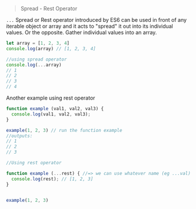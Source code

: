 > Spread - Rest Operator



`...` Spread or Rest operator introduced by ES6 can be used in front of any iterable object or array and it acts to "spread" it out into its individual values. Or the opposite. Gather individual values into an array.

```javascript
let array = [1, 2, 3, 4]
console.log(array) // [1, 2, 3, 4]

//using spread operator
console.log(...array)
// 1
// 2
// 3
// 4
```

Another example using rest operator

```javascript
function example (val1, val2, val3) {
  console.log(val1, val2, val3);
}

example(1, 2, 3) // run the function example
//outputs: 
// 1
// 2
// 3

//Using rest operator

function example (...rest) { //=> we can use whatever name (eg ...val)
  console.log(rest); // [1, 2, 3]
}


example(1, 2, 3) 
```

